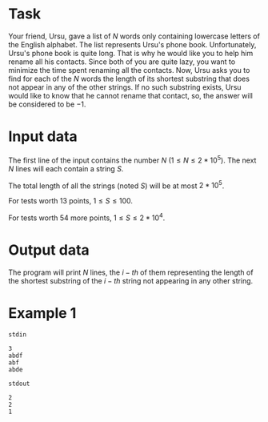 
# Task

Your friend, Ursu, gave a list of $N$ words only containing lowercase letters of the English alphabet. The list represents Ursu's phone book. Unfortunately, Ursu's phone book is quite long. That is why he would like you to help him rename all his contacts. Since both of you are quite lazy, you want to minimize the time spent renaming all the contacts. Now, Ursu asks you to find for each of the $N$ words the length of its shortest substring that does not appear in any of the other strings. If no such substring exists, Ursu would like to know that he cannot rename that contact, so, the answer will be considered to be $-1$.

# Input data

The first line of the input contains the number $N$ ($1 \le N \le 2 * 10^5$). The next $N$ lines will each contain a string $S$.

The total length of all the strings (noted $S$) will be at most $2 * 10^5$.

For tests worth $13$ points, $1 \le S \le 100$.

For tests worth $54$ more points, $1 \le S \le 2 * 10^4$.

# Output data

The program will print $N$ lines, the $i-th$ of them representing the length of the shortest substring of the $i-th$ string not appearing in any other string.

# Example 1

`stdin`
```
3
abdf
abf
abde
```

`stdout`
```
2
2
1
```
